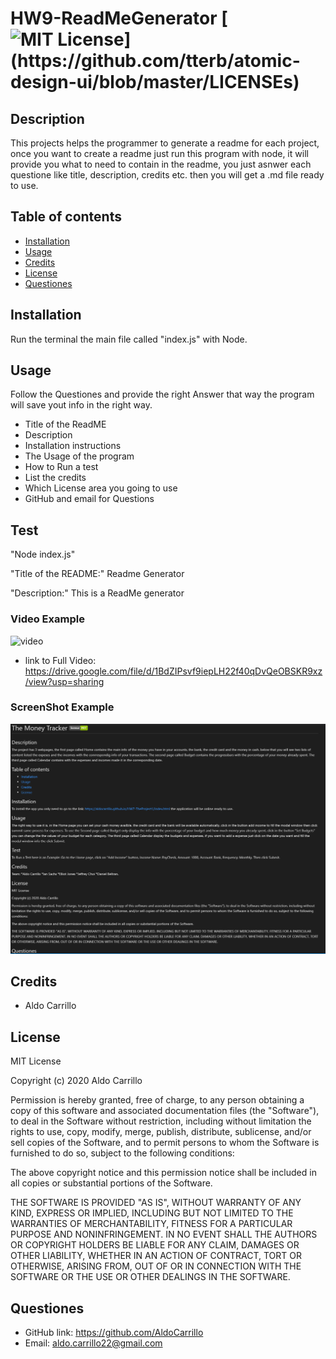 # HW9-ReadMeGenerator [![MIT License](https://img.shields.io/apm/l/atomic-design-ui.svg?)](https://github.com/tterb/atomic-design-ui/blob/master/LICENSEs)
     

## Description
This projects helps the programmer to generate a readme for each project, once you want to create a readme just run this program with node, it will provide you what to
need to contain in the readme, you just asnwer each questione like title, description, credits etc. then you will get a .md file ready to use.

## Table of contents

* [Installation](#installation)
* [Usage](#usage)
* [Credits](#credits)
* [License](#license)
* [Questiones](#Questiones)


## Installation
Run the terminal the main file called "index.js" with Node.

## Usage 
Follow the Questiones and provide the right Answer that way the program will save yout info in the right way.
* Title of the ReadME
* Description 
* Installation instructions
* The Usage of the program
* How to Run a test
* List the credits
* Which License area you going to use
* GitHub and email for Questions


## Test
"Node index.js"

"Title of the README:" Readme Generator

"Description:" This is a ReadMe generator



### Video Example

![video](./readmegeneratorgif.gif)

* link to Full Video: https://drive.google.com/file/d/1BdZIPsvf9iepLH22f40qDvQeOBSKR9xz/view?usp=sharing



### ScreenShot Example


![screen](./readmetest.PNG)




## Credits
* Aldo Carrillo 


## License

MIT License

Copyright (c)   2020 Aldo Carrillo

Permission is hereby granted, free of charge, to any person obtaining a copy
of this software and associated documentation files (the "Software"), to deal
in the Software without restriction, including without limitation the rights
to use, copy, modify, merge, publish, distribute, sublicense, and/or sell
copies of the Software, and to permit persons to whom the Software is
furnished to do so, subject to the following conditions:

The above copyright notice and this permission notice shall be included in all
copies or substantial portions of the Software.

THE SOFTWARE IS PROVIDED "AS IS", WITHOUT WARRANTY OF ANY KIND, EXPRESS OR
IMPLIED, INCLUDING BUT NOT LIMITED TO THE WARRANTIES OF MERCHANTABILITY,
FITNESS FOR A PARTICULAR PURPOSE AND NONINFRINGEMENT. IN NO EVENT SHALL THE
AUTHORS OR COPYRIGHT HOLDERS BE LIABLE FOR ANY CLAIM, DAMAGES OR OTHER
LIABILITY, WHETHER IN AN ACTION OF CONTRACT, TORT OR OTHERWISE, ARISING FROM,
OUT OF OR IN CONNECTION WITH THE SOFTWARE OR THE USE OR OTHER DEALINGS IN THE
SOFTWARE.


## Questiones

* GitHub link: https://github.com/AldoCarrillo
* Email: aldo.carrillo22@gmail.com


